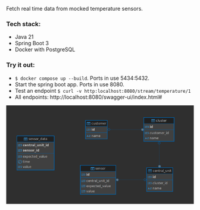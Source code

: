 Fetch real time data from mocked temperature sensors.
### Tech stack:
- Java 21
- Spring Boot 3
- Docker with PostgreSQL

### Try it out:
- `$ docker compose up --build`. Ports in use 5434:5432.
- Start the spring boot app. Ports in use 8080.
- Test an endpoint `$ curl -v http:localhost:8080/stream/temperature/1`
- All endpoints: http://localhost:8080/swagger-ui/index.html#

![ER-diagram](src/main/resources/static/images/er_diagram.png)